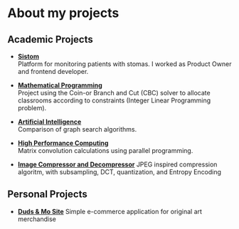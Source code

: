 # About my projects

## Academic Projects

- **[Sistom](https://github.com/EricRC-01/Sistom)**  
  Platform for monitoring patients with stomas. I worked as Product Owner and frontend developer.

- **[Mathematical Programming](https://github.com/uspgus/T1-PM)**  
  Project using the Coin-or Branch and Cut (CBC) solver to allocate classrooms according to constraints (Integer Linear Programming problem).

- **[Artificial Intelligence](https://github.com/uspgus/T1-IA)**  
  Comparison of graph search algorithms.

- **[High Performance Computing](https://github.com/uspgus/CAD-T1)**  
  Matrix convolution calculations using parallel programming.

- **[Image Compressor and Decompressor](https://github.com/EduardaTuboy/Image-Compression)**
  JPEG inspired compression algoritm, with subsampling, DCT, quantization, and Entropy Encoding

## Personal Projects

- **[Duds & Mo Site](https://github.com/EduardaTuboy/Duds_Mo)**
  Simple e-commerce application for original art merchandise
